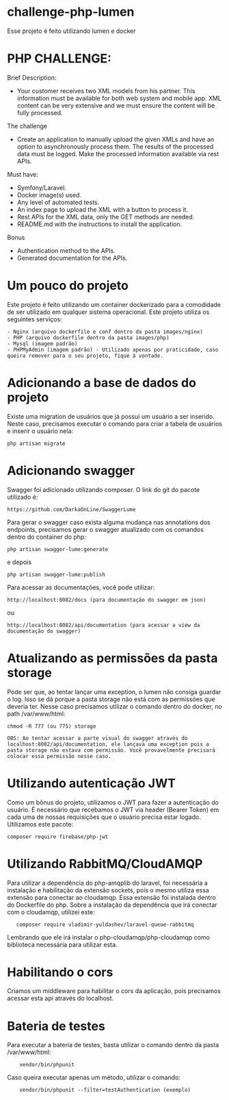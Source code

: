 # challenge-php-lumen
Esse projeto é feito utilizando lumen e docker

# PHP CHALLENGE:
Brief Description:
- Your customer receives two XML models from his partner. This information must be
available for both web system and mobile app. XML content can be very extensive and we must
ensure the content will be fully processed.

The challenge
- Create an application to manually upload the given XMLs and have an option
to asynchronously process them. The results of the processed data must be logged. Make the
processed information available via rest APIs.

Must have:
- Symfony/Laravel.
- Docker image(s) used.
- Any level of automated tests.
- An index page to upload the XML with a button to process it.
- Rest APIs for the XML data, only the GET methods are needed.
- README.md with the instructions to install the application.

Bonus
- Authentication method to the APIs.
- Generated documentation for the APIs.

# Um pouco do projeto
Este projeto é feito utilizando um container dockerizado para a comodidade de ser utilizado em qualquer sistema operacional.
Este projeto utiliza os seguintes serviços:
```
- Nginx (arquivo dockerfile e conf dentro da pasta images/nginx)
- PHP (arquivo dockerfile dentro da pasta images/php)
- Mysql (imagem padrão)
- PHPMyAdmin (imagem padrão) - Utilizado apenas por praticidade, caso queira remover para o seu projeto, fique à vontade.
```

# Adicionando a base de dados do projeto
Existe uma migration de usuários que já possui um usuário a ser inserido. Neste caso, precisamos executar o comando para criar a tabela de usuários e inserir o usuário nela:
```
php artisan migrate
```

# Adicionando swagger
Swagger foi adicionado utilizando composer. O link do git do pacote utilizado é:
```
https://github.com/DarkaOnLine/SwaggerLume
```

Para gerar o swagger caso exista alguma mudança nas annotations dos endpoints, precisamos gerar o swagger atualizado com os comandos dentro do container do php:
```
php artisan swagger-lume:generate
```

e depois

```
php artisan swagger-lume:publish
```

Para acessar as documentações, você pode utilizar:
```
http://localhost:8082/docs (para documentação do swagger em json)
```
ou
```
http://localhost:8082/api/documentation (para acessar a view da documentação do swagger)
```

# Atualizando as permissões da pasta storage
Pode ser que, ao tentar lançar uma exception, o lumen não consiga guardar o log. Isso se dá porque a pasta storage não está com as permissões que deveria ter. Nesse caso precisamos utilizar o comando dentro do docker, no path /var/www/html:
```
chmod -R 777 (ou 775) storage
```

```
OBS: Ao tentar acessar a parte visual do swagger através do localhost:8082/api/documentation, ele lançava uma exception pois a pasta storage não estava com permissão. Você provavelmente precisará colocar essa permissão nesse caso.
```

# Utilizando autenticação JWT
Como um bônus do projeto, utilizamos o JWT para fazer a autenticação do usuário. É necessário que recebamos o JWT via header (Bearer Token) em cada uma de nossas requisições que o usuário precisa estar logado. Utilizamos este pacote:
```
composer require firebase/php-jwt
```

# Utilizando RabbitMQ/CloudAMQP
Para utilizar a dependência do php-amqplib do laravel, foi necessária a instalação e habilitação da extensão sockets, pois o mesmo utiliza essa extensão para conectar ao cloudamqp. Essa extensão foi instalada dentro do Dockerfile do php. Sobre a instalação da dependência que irá conectar com o cloudamqp, utilizei este:
```
   composer require vladimir-yuldashev/laravel-queue-rabbitmq 
```
Lembrando que ele irá instalar o php-cloudamqp/php-cloudamqp como biblioteca necessária para utilizar esta.

# Habilitando o cors
Criamos um middleware para habilitar o cors da aplicação, pois precisamos acessar esta api através do localhost.

# Bateria de testes
Para executar a bateria de testes, basta utilizar o comando dentro da pasta /var/www/html:
```
    vendor/bin/phpunit
```

Caso queira executar apenas um método, utilizar o comando:
```
    vendor/bin/phpunit --filter=testAuthentication (exemplo)
```